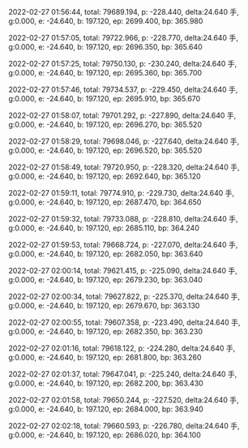 2022-02-27 01:56:44, total: 79689.194, p: -228.440, delta:24.640 手, g:0.000, e: -24.640, b: 197.120, ep: 2699.400, bp: 365.980

2022-02-27 01:57:05, total: 79722.966, p: -228.770, delta:24.640 手, g:0.000, e: -24.640, b: 197.120, ep: 2696.350, bp: 365.640

2022-02-27 01:57:25, total: 79750.130, p: -230.240, delta:24.640 手, g:0.000, e: -24.640, b: 197.120, ep: 2695.360, bp: 365.700

2022-02-27 01:57:46, total: 79734.537, p: -229.450, delta:24.640 手, g:0.000, e: -24.640, b: 197.120, ep: 2695.910, bp: 365.670

2022-02-27 01:58:07, total: 79701.292, p: -227.890, delta:24.640 手, g:0.000, e: -24.640, b: 197.120, ep: 2696.270, bp: 365.520

2022-02-27 01:58:29, total: 79698.046, p: -227.640, delta:24.640 手, g:0.000, e: -24.640, b: 197.120, ep: 2696.520, bp: 365.520

2022-02-27 01:58:49, total: 79720.950, p: -228.320, delta:24.640 手, g:0.000, e: -24.640, b: 197.120, ep: 2692.640, bp: 365.120

2022-02-27 01:59:11, total: 79774.910, p: -229.730, delta:24.640 手, g:0.000, e: -24.640, b: 197.120, ep: 2687.470, bp: 364.650

2022-02-27 01:59:32, total: 79733.088, p: -228.810, delta:24.640 手, g:0.000, e: -24.640, b: 197.120, ep: 2685.110, bp: 364.240

2022-02-27 01:59:53, total: 79668.724, p: -227.070, delta:24.640 手, g:0.000, e: -24.640, b: 197.120, ep: 2682.050, bp: 363.640

2022-02-27 02:00:14, total: 79621.415, p: -225.090, delta:24.640 手, g:0.000, e: -24.640, b: 197.120, ep: 2679.230, bp: 363.040

2022-02-27 02:00:34, total: 79627.822, p: -225.370, delta:24.640 手, g:0.000, e: -24.640, b: 197.120, ep: 2679.670, bp: 363.130

2022-02-27 02:00:55, total: 79607.358, p: -223.490, delta:24.640 手, g:0.000, e: -24.640, b: 197.120, ep: 2682.350, bp: 363.230

2022-02-27 02:01:16, total: 79618.122, p: -224.280, delta:24.640 手, g:0.000, e: -24.640, b: 197.120, ep: 2681.800, bp: 363.260

2022-02-27 02:01:37, total: 79647.041, p: -225.240, delta:24.640 手, g:0.000, e: -24.640, b: 197.120, ep: 2682.200, bp: 363.430

2022-02-27 02:01:58, total: 79650.244, p: -227.520, delta:24.640 手, g:0.000, e: -24.640, b: 197.120, ep: 2684.000, bp: 363.940

2022-02-27 02:02:18, total: 79660.593, p: -226.780, delta:24.640 手, g:0.000, e: -24.640, b: 197.120, ep: 2686.020, bp: 364.100